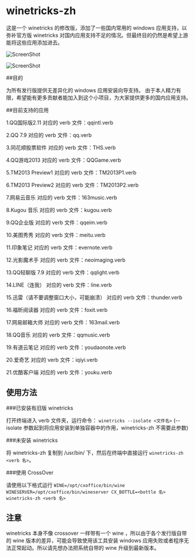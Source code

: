 winetricks-zh
===

这是一个 winetricks 的修改版，添加了一些国内常用的 windows 应用支持，以弥补官方版 winetricks 对国内应用支持不足的情况。但最终目的仍然是希望上游能将这些应用添加进去。

![ScreenShot](http://ww4.sinaimg.cn/mw1024/ed7abe25gw1epeqzdqo30j20s40ex0tz.jpg)

![ScreenShot](http://ww3.sinaimg.cn/mw1024/ed7abe25gw1epeqzeyyslj20s40exabf.jpg)

##目的

为所有发行版提供无差异化的 windows 应用安装向导支持。
由于本人精力有限，希望能有更多贡献者能加入到这个小项目，为大家提供更多的国内应用支持。

##目前支持的应用

1.QQ国际版2.11 
对应的 verb 文件：qqintl.verb

2.QQ 7.9
对应的 verb 文件：qq.verb

3.同花顺股票软件
对应的 verb 文件：THS.verb

4.QQ游戏2013
对应的 verb 文件：QQGame.verb

5.TM2013 Preview1
对应的 verb 文件：TM2013P1.verb

6.TM2013 Preview2
对应的 verb 文件：TM2013P2.verb

7.网易云音乐
对应的 verb 文件：163music.verb

8.Kugou 音乐
对应的 verb 文件：kugou.verb

9.QQ企业版 
对应的 verb 文件：qqeim.verb

10.美图秀秀
对应的 verb 文件：meitu.verb

11.印象笔记
对应的 verb 文件：evernote.verb

12.光影魔术手
对应的 verb 文件：neoimaging.verb

13.QQ轻聊版 7.9
对应的 verb 文件：qqlight.verb

14.LINE（连我）
对应的 verb 文件：line.verb

15.迅雷（请不要调整窗口大小，可能崩溃）
对应的 verb 文件：thunder.verb

16.福昕阅读器
对应的 verb 文件：foxit.verb

17.网易邮箱大师
对应的 verb 文件：163mail.verb

18.QQ音乐
对应的 verb 文件：qqmusic.verb

19.有道云笔记
对应的 verb 文件：youdaonote.verb

20.爱奇艺
对应的 verb 文件：iqiyi.verb

21.优酷客户端
对应的 verb 文件：youku.verb

## 使用方法

###已安装有旧版 winetricks

打开终端进入 verb 文件夹，运行命令： `winetricks --isolate <文件名>` (--isolate 参数起到将应用安装到单独容器中的作用，winetricks-zh 不需要此参数)

###未安装 winetricks 

将 winetricks-zh 复制到 /usr/bin/ 下，然后在终端中直接运行 `winetricks-zh <verb 名>`。

###使用 CrossOver

请使用以下格式运行
`WINE=/opt/cxoffice/bin/wine WINESERVER=/opt/cxoffice/bin/wineserver CX_BOTTLE=<bottle 名> winetricks-zh <verb 名>`

## 注意

winetricks 本身不像 crossover 一样带有一个 wine ，所以由于各个发行版自带的 wine 版本的差异，可能会导致使用该工具安装 windows 应用失败或者程序无法正常起动。所以请先想办法把系统自带的 wine 升级到最新版本。
